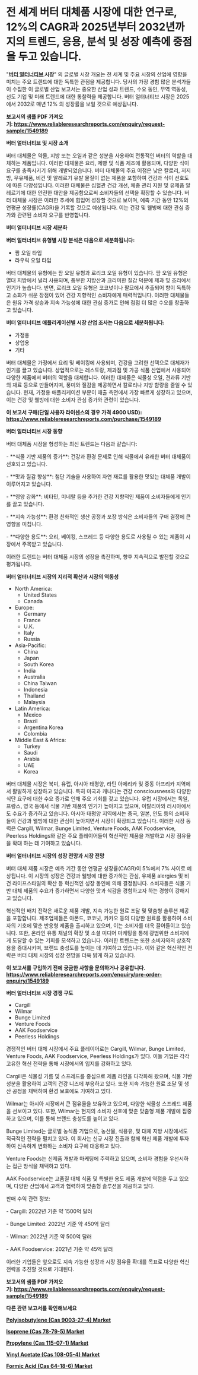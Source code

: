 <p><h1>전 세계 버터 대체품 시장에 대한 연구로, 12%의 CAGR과 2025년부터 2032년까지의 트렌드, 응용, 분석 및 성장 예측에 중점을 두고 있습니다.</h1></p><p>"<strong><a href="https://www.reliableresearchreports.com/butter-alternatives-r1549189?utm_campaign=106&utm_medium=7&utm_source=Github&utm_content=ia&utm_term=22032025&utm_id=butter-alternatives">버터 얼터너티브&nbsp;</a></strong><strong>시장</strong>" 의 글로벌 시장 개요는 전 세계 및 주요 시장의 산업에 영향을 미치는 주요 트렌드에 대한 독특한 관점을 제공합니다. 당사의 가장 경험 많은 분석가들이 수집한 이 글로벌 산업 보고서는 중요한 산업 성과 트렌드, 수요 동인, 무역 역동성, 선도 기업 및 미래 트렌드에 대한 통찰력을 제공합니다. 버터 얼터너티브 시장은 2025에서 2032로 매년 12% 의 성장률을 보일 것으로 예상됩니다.&nbsp;</p>
<p><strong>보고서의 샘플 PDF 가져오기:&nbsp;<a href="https://www.reliableresearchreports.com/enquiry/request-sample/1549189?utm_campaign=106&utm_medium=7&utm_source=Github&utm_content=ia&utm_term=22032025&utm_id=butter-alternatives">https://www.reliableresearchreports.com/enquiry/request-sample/1549189</a></strong></p>
<p><strong>버터 얼터너티브 및 시장 소개</strong></p>
<p><p>버터 대체물은 약물, 지방 또는 오일과 같은 성분을 사용하여 전통적인 버터의 역할을 대체하는 제품입니다. 이러한 대체물은 요리, 제빵 및 식품 제조에 활용되며, 다양한 식이요구를 충족시키기 위해 개발되었습니다. 버터 대체물의 주요 이점은 낮은 칼로리, 저지방, 무유제품, 비건 및 알레르기 유발 물질이 없는 제품을 포함하여 건강과 식이 선호도에 따른 다양성입니다. 이러한 대체물은 심혈관 건강 개선, 체중 관리 지원 및 유제품 알레르기에 대한 안전한 대안을 제공함으로써 소비자들의 선택을 확장할 수 있습니다. 버터 대체물 시장은 이러한 추세에 힘입어 성장할 것으로 보이며, 예측 기간 동안 12%의 연평균 성장률(CAGR)을 기록할 것으로 예상됩니다. 이는 건강 및 웰빙에 대한 관심 증가와 관련된 소비자 요구를 반영합니다.</p></p>
<p><strong>버터 얼터너티브 시장 세분화</strong></p>
<p><strong>버터 얼터너티브 유형별 시장 분석은 다음으로 세분화됩니다:</strong></p>
<p><ul><li>팜 오일 타입</li><li>라우릭 오일 타입</li></ul></p>
<p><p>버터 대체물의 유형에는 팜 오일 유형과 로리크 오일 유형이 있습니다. 팜 오일 유형은 열대 지방에서 널리 사용되며, 풍부한 지방산과 크리미한 질감 덕분에 제과 및 조리에서 인기가 높습니다. 반면, 로리크 오일 유형은 코코넛이나 팔므에서 추출되어 향이 독특하고 소화가 쉬운 장점이 있어 건강 지향적인 소비자에게 매력적입니다. 이러한 대체물들은 원유 가격 상승과 지속 가능성에 대한 관심 증가로 인해 점점 더 많은 수요를 창출하고 있습니다.</p></p>
<p><strong>버터 얼터너티브 애플리케이션별 시장 산업 조사는 다음으로 세분화됩니다:</strong></p>
<p><ul><li>가정용</li><li>상업용</li><li>기타</li></ul></p>
<p><p>버터 대체물은 가정에서 요리 및 베이킹에 사용되며, 건강을 고려한 선택으로 대체재가 인기를 끌고 있습니다. 상업적으로는 레스토랑, 제과점 및 가공 식품 산업에서 사용되어 다양한 제품에서 버터의 역할을 대체합니다. 이러한 대체물은 식물성 오일, 견과류 기반의 재료 등으로 만들어지며, 풍미와 질감을 제공하면서 칼로리나 지방 함량을 줄일 수 있습니다. 현재, 가정용 애플리케이션 부문이 매출 측면에서 가장 빠르게 성장하고 있으며, 이는 건강 및 웰빙에 대한 소비자 관심 증가와 관련이 있습니다.</p></p>
<p><strong>이 보고서 구매(단일 사용자 라이센스의 경우 가격 4900 USD): <a href="https://www.reliableresearchreports.com/purchase/1549189?utm_campaign=106&utm_medium=7&utm_source=Github&utm_content=ia&utm_term=22032025&utm_id=butter-alternatives">https://www.reliableresearchreports.com/purchase/1549189</a></strong></p>
<p><strong>버터 얼터너티브 시장 동향</strong></p>
<p><p>버터 대체품 시장을 형성하는 최신 트렌드는 다음과 같습니다:</p><p>- **식물 기반 제품의 증가**: 건강과 환경 문제로 인해 식물에서 유래한 버터 대체품이 선호되고 있습니다.</p><p>- **맛과 질감 향상**: 첨단 기술을 사용하여 자연 재료를 활용한 맛있는 대체품 개발이 이루어지고 있습니다.</p><p>- **영양 강화**: 비타민, 미네랄 등을 추가한 건강 지향적인 제품이 소비자들에게 인기를 끌고 있습니다.</p><p>- **지속 가능성**: 환경 친화적인 생산 공정과 포장 방식은 소비자들의 구매 결정에 큰 영향을 미칩니다.</p><p>- **다양한 용도**: 요리, 베이킹, 스프레드 등 다양한 용도로 사용될 수 있는 제품이 시장에서 주목받고 있습니다.</p><p>이러한 트렌드는 버터 대체품 시장의 성장을 촉진하며, 향후 지속적으로 발전할 것으로 평가됩니다.</p></p>
<p><strong>버터 얼터너티브 시장의 지리적 확산과 시장의 역동성</strong></p>
<p><ul>
    <li>
        North America:
        <ul>
            <li>United States</li>
            <li>Canada</li>
        </ul>
    </li>
    <li>
        Europe:
        <ul>
            <li>Germany</li>
            <li>France</li>
            <li>U.K.</li>
            <li>Italy</li>
            <li>Russia</li>
        </ul>
    </li>
    <li>
        Asia-Pacific:
        <ul>
            <li>China</li>
            <li>Japan</li>
            <li>South Korea</li>
            <li>India</li>
            <li>Australia</li>
            <li>China Taiwan</li>
            <li>Indonesia</li>
            <li>Thailand</li>
            <li>Malaysia</li>
        </ul>
    </li>
    <li>
        Latin America:
        <ul>
            <li>Mexico</li>
            <li>Brazil</li>
            <li>Argentina Korea</li>
            <li>Colombia</li>
        </ul>
    </li>
    <li>
        Middle East & Africa:
        <ul>
            <li>Turkey</li>
            <li>Saudi</li>
            <li>Arabia</li>
            <li>UAE</li>
            <li>Korea</li>
        </ul>
    </li>
    </ul></p>
<p><p>버터 대체물 시장은 북미, 유럽, 아시아 태평양, 라틴 아메리카 및 중동 아프리카 지역에서 활발하게 성장하고 있습니다. 특히 미국과 캐나다는 건강 consciousness와 다양한 식단 요구에 대한 수요 증가로 인해 주요 기회를 갖고 있습니다. 유럽 시장에서는 독일, 프랑스, 영국 등에서 식물 기반 제품의 인기가 높아지고 있으며, 이탈리아와 러시아에서도 수요가 증가하고 있습니다. 아시아 태평양 지역에서는 중국, 일본, 인도 등의 소비자들이 건강과 웰빙에 대한 관심이 높아지면서 시장이 확장되고 있습니다. 이러한 시장 동력은 Cargill, Wilmar, Bunge Limited, Venture Foods, AAK Foodservice, Peerless Holdings와 같은 주요 플레이어들이 혁신적인 제품을 개발하고 시장 점유율을 확대 하는 데 기여하고 있습니다.</p></p>
<p><strong>버터 얼터너티브 시장의 성장 전망과 시장 전망</strong></p>
<p><p>버터 대체 제품 시장은 예측 기간 동안 연평균 성장률(CAGR)이 5%에서 7% 사이로 예상됩니다. 이 시장의 성장은 건강과 웰빙에 대한 증가하는 관심, 유제품 alergies 및 비건 라이프스타일의 확산 등 혁신적인 성장 동인에 의해 결정됩니다. 소비자들은 식물 기반 대체 제품의 수요가 증가하면서 다양한 맛과 식감을 경험하고자 하는 경향이 강해지고 있습니다.</p><p>혁신적인 배치 전략은 새로운 제품 개발, 지속 가능한 원료 조달 및 맞춤형 솔루션 제공을 포함합니다. 제조업체들은 아몬드, 코코넛, 카카오 등의 다양한 원료를 활용하여 소비자의 기호에 맞춘 반응형 제품을 출시하고 있으며, 이는 소비자를 더욱 끌어들이고 있습니다. 또한, 온라인 유통 채널의 확장 및 소셜 미디어 마케팅을 통해 광범위한 소비자에게 도달할 수 있는 기회를 모색하고 있습니다. 이러한 트렌드는 또한 소비자와의 상호작용을 증대시키며, 브랜드 충성도를 높이는 데 기여하고 있습니다. 이와 같은 혁신적인 전략은 버터 대체 시장의 성장 전망을 더욱 밝게 하고 있습니다.</p></p>
<p><strong>이 보고서를 구입하기 전에 궁금한 사항을 문의하거나 공유합니다. <a href="https://www.reliableresearchreports.com/enquiry/pre-order-enquiry/1549189?utm_campaign=106&utm_medium=7&utm_source=Github&utm_content=ia&utm_term=22032025&utm_id=butter-alternatives">https://www.reliableresearchreports.com/enquiry/pre-order-enquiry/1549189</a></strong></p>
<p><strong>버터 얼터너티브 시장 경쟁 구도</strong></p>
<p><ul><li>Cargill</li><li>Wilmar</li><li>Bunge Limited</li><li>Venture Foods</li><li>AAK Foodservice</li><li>Peerless Holdings</li></ul></p>
<p><p>경쟁적인 버터 대체 시장에서 주요 플레이어로는 Cargill, Wilmar, Bunge Limited, Venture Foods, AAK Foodservice, Peerless Holdings가 있다. 이들 기업은 각각 고유한 혁신 전략을 통해 시장에서의 입지를 강화하고 있다.</p><p>Cargill은 식물성 기름 및 스프레드를 중심으로 제품 라인을 다각화해 왔으며, 식물 기반 성분을 활용하여 고객의 건강 니즈에 부응하고 있다. 또한 지속 가능한 원료 조달 및 생산 공정을 채택하여 환경 보호에도 기여하고 있다.</p><p>Wilmar는 아시아 시장에서 큰 점유율을 보유하고 있으며, 다양한 식물성 스프레드 제품을 선보이고 있다. 또한, Wilmar는 현지의 소비자 선호에 맞춘 맞춤형 제품 개발에 집중하고 있으며, 이를 통해 브랜드 충성도를 높이고 있다.</p><p>Bunge Limited는 글로벌 농식품 기업으로, 농산물, 식용유, 및 대체 지방 시장에서도 적극적인 전략을 펼치고 있다. 이 회사는 신규 시장 진출과 함께 혁신 제품 개발에 투자하여 신속하게 변화하는 소비자 요구에 대응하고 있다.</p><p>Venture Foods는 신제품 개발과 마케팅에 주력하고 있으며, 소비자 경험을 우선시하는 접근 방식을 채택하고 있다.</p><p>AAK Foodservice는 고품질 대체 식품 및 특별한 용도 제품 개발에 역점을 두고 있으며, 다양한 산업에서 고객과 협력하여 맞춤형 솔루션을 제공하고 있다.</p><p>판매 수익 관련 정보:</p><p>- Cargill: 2022년 기준 약 1500억 달러</p><p>- Bunge Limited: 2022년 기준 약 450억 달러</p><p>- Wilmar: 2022년 기준 약 500억 달러</p><p>- AAK Foodservice: 2021년 기준 약 45억 달러</p><p>이러한 기업들은 앞으로도 지속 가능한 성장과 시장 점유율 확대를 목표로 다양한 혁신 전략을 추진할 것으로 기대된다.</p></p>
<p><strong>보고서의 샘플 PDF 가져오기:&nbsp;<a href="https://www.reliableresearchreports.com/enquiry/request-sample/1549189?utm_campaign=106&utm_medium=7&utm_source=Github&utm_content=ia&utm_term=22032025&utm_id=butter-alternatives">https://www.reliableresearchreports.com/enquiry/request-sample/1549189</a></strong></p>
<p><strong></strong></p>
<p><strong></strong></p>
<p><strong></strong></p>
<p><strong></strong></p>
<p><strong>다른 관련 보고서를 확인해보세요</strong></p>
<p><strong><p><a href="https://github.com/gripeluigstt/Market-Research-Report-List-1/blob/main/polyisobutylene-cas-9003-27-4-market.md?utm_campaign=106&utm_medium=7&utm_source=Github&utm_content=ia&utm_term=22032025&utm_id=butter-alternatives">Polyisobutylene (Cas 9003-27-4) Market</a></p><p><a href="https://github.com/rvadencho/Market-Research-Report-List-1/blob/main/isoprene-cas-78-79-5-market.md?utm_campaign=106&utm_medium=7&utm_source=Github&utm_content=ia&utm_term=22032025&utm_id=butter-alternatives">Isoprene (Cas 78-79-5) Market</a></p><p><a href="https://github.com/minakibanov/Market-Research-Report-List-1/blob/main/propylene-cas-115-07-1-market.md?utm_campaign=106&utm_medium=7&utm_source=Github&utm_content=ia&utm_term=22032025&utm_id=butter-alternatives">Propylene (Cas 115-07-1) Market</a></p><p><a href="https://github.com/warshatulang0/Market-Research-Report-List-1/blob/main/vinyl-acetate-cas-108-05-4-market.md?utm_campaign=106&utm_medium=7&utm_source=Github&utm_content=ia&utm_term=22032025&utm_id=butter-alternatives">Vinyl Acetate (Cas 108-05-4) Market</a></p><p><a href="https://github.com/muoioconzej8/Market-Research-Report-List-1/blob/main/formic-acid-cas-64-18-6-market.md?utm_campaign=106&utm_medium=7&utm_source=Github&utm_content=ia&utm_term=22032025&utm_id=butter-alternatives">Formic Acid (Cas 64-18-6) Market</a></p></strong></p>
<p></p>